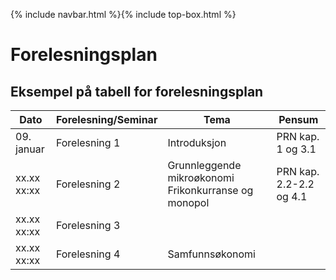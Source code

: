 {% include navbar.html %}{% include top-box.html %}
# Forelesningsplan  




## Eksempel på tabell for forelesningsplan

| Dato            | Forelesning/Seminar   | Tema        |Pensum|
|----------------|-----------------|--------------------|--------------|
|09. januar      |Forelesning 1    |Introduksjon        |PRN kap. 1 og 3.1|
|xx.xx  xx:xx    |Forelesning 2    |Grunnleggende mikroøkonomi Frikonkurranse og monopol |PRN kap. 2.2-2.2 og 4.1|
|xx.xx  xx:xx    |Forelesning 3        |                  |
|xx.xx  xx:xx    |Forelesning 4         |Samfunnsøkonomi     |
   





